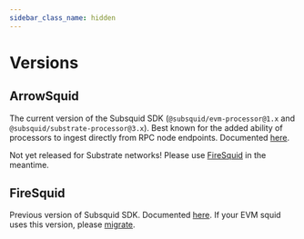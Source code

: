 ```yaml
---
sidebar_class_name: hidden
---
```


# Versions

## ArrowSquid

The current version of the Subsquid SDK (`@subsquid/evm-processor@1.x` and `@subsquid/substrate-processor@3.x`). Best known for the added ability of processors to ingest directly from RPC node endpoints. Documented [here](/).

Not yet released for Substrate networks! Please use [FireSquid](/firesquid) in the meantime.

## FireSquid

Previous version of Subsquid SDK. Documented [here](/firesquid). If your EVM squid uses this version, please [migrate](/migrate/migrate-to-arrowsquid).
